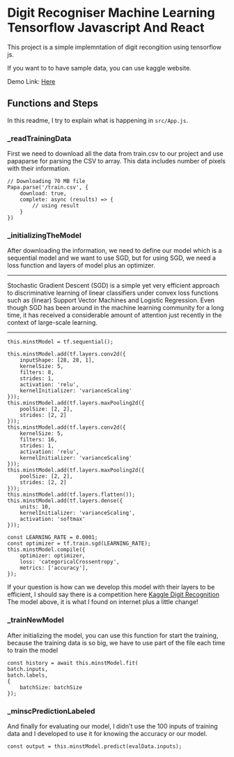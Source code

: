 # Digit Recogniser Machine Learning Tensorflow Javascript And React

This project is a simple implemntation of digit recongition using tensorflow js.

If you want to to have sample data, you can use kaggle website.

Demo Link: [Here](https://ehsangazar.github.io/digit-recogniser-machine-learning-tensorflow-javascript/)


## Functions and Steps
In this readme, I try to explain what is happening in `src/App.js`.

### _readTrainingData
First we need to download all the data from train.csv to our project and use papaparse for parsing the CSV to array.
This data includes number of pixels with their information.
```
// Downloading 70 MB file
Papa.parse('/train.csv', {
    download: true,
    complete: async (results) => {
        // using result
    }
})
```

### _initializingTheModel
After downloading the information, we need to define our model which is a sequential model and we want to use SGD, but for using SGD, we need a loss function and layers of model plus an optimizer.
___
Stochastic Gradient Descent (SGD) is a simple yet very efficient approach to discriminative learning of linear classifiers under convex loss functions such as (linear) Support Vector Machines and Logistic Regression. Even though SGD has been around in the machine learning community for a long time, it has received a considerable amount of attention just recently in the context of large-scale learning. 
___

```
this.minstModel = tf.sequential();

this.minstModel.add(tf.layers.conv2d({
    inputShape: [28, 28, 1],
    kernelSize: 5,
    filters: 8,
    strides: 1,
    activation: 'relu',
    kernelInitializer: 'varianceScaling'
}));
this.minstModel.add(tf.layers.maxPooling2d({
    poolSize: [2, 2],
    strides: [2, 2]
}));
this.minstModel.add(tf.layers.conv2d({
    kernelSize: 5,
    filters: 16,
    strides: 1,
    activation: 'relu',
    kernelInitializer: 'varianceScaling'
}));
this.minstModel.add(tf.layers.maxPooling2d({
    poolSize: [2, 2],
    strides: [2, 2]
}));
this.minstModel.add(tf.layers.flatten());
this.minstModel.add(tf.layers.dense({
    units: 10,
    kernelInitializer: 'varianceScaling',
    activation: 'softmax'
}));

const LEARNING_RATE = 0.0001;
const optimizer = tf.train.sgd(LEARNING_RATE);
this.minstModel.compile({
    optimizer: optimizer,
    loss: 'categoricalCrossentropy',
    metrics: ['accuracy'],
});
```
If your question is how can we develop this model with their layers to be efficient, I should say there is a competition here
[Kaggle Digit Recognition](https://www.kaggle.com/c/digit-recognizer)
The model above, it is what I found on internet plus a little change!

### _trainNewModel
After initializing the model, you can use this function for start the training, because the training data is so big, we have to use part of the file each time to train the model

```
const history = await this.minstModel.fit(
batch.inputs, 
batch.labels, 
{
    batchSize: batchSize
});
```

### _minscPredictionLabeled
And finally for evaluating our model, I didn't use the 100 inputs of training data and I developed to use it for knowing the accuracy or our model.
```
const output = this.minstModel.predict(evalData.inputs);
```